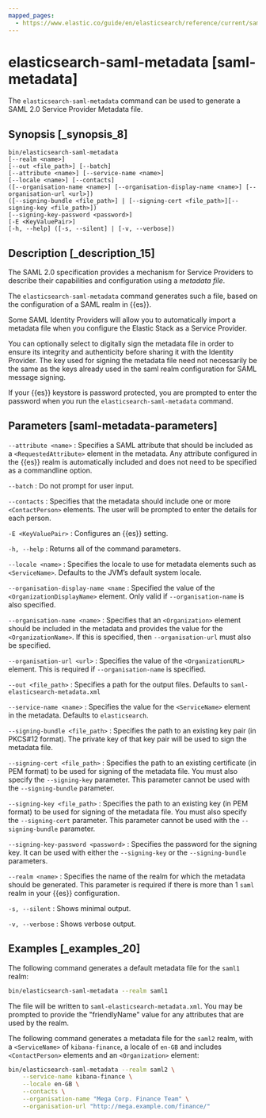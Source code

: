 ```yaml
---
mapped_pages:
  - https://www.elastic.co/guide/en/elasticsearch/reference/current/saml-metadata.html
---
```


# elasticsearch-saml-metadata [saml-metadata]

The `elasticsearch-saml-metadata` command can be used to generate a SAML 2.0 Service Provider Metadata file.


## Synopsis [_synopsis_8]

```shell
bin/elasticsearch-saml-metadata
[--realm <name>]
[--out <file_path>] [--batch]
[--attribute <name>] [--service-name <name>]
[--locale <name>] [--contacts]
([--organisation-name <name>] [--organisation-display-name <name>] [--organisation-url <url>])
([--signing-bundle <file_path>] | [--signing-cert <file_path>][--signing-key <file_path>])
[--signing-key-password <password>]
[-E <KeyValuePair>]
[-h, --help] ([-s, --silent] | [-v, --verbose])
```


## Description [_description_15]

The SAML 2.0 specification provides a mechanism for Service Providers to describe their capabilities and configuration using a *metadata file*.

The `elasticsearch-saml-metadata` command generates such a file, based on the configuration of a SAML realm in {{es}}.

Some SAML Identity Providers will allow you to automatically import a metadata file when you configure the Elastic Stack as a Service Provider.

You can optionally select to digitally sign the metadata file in order to ensure its integrity and authenticity before sharing it with the Identity Provider. The key used for signing the metadata file need not necessarily be the same as the keys already used in the saml realm configuration for SAML message signing.

If your {{es}} keystore is password protected, you are prompted to enter the password when you run the `elasticsearch-saml-metadata` command.


## Parameters [saml-metadata-parameters]

`--attribute <name>`
:   Specifies a SAML attribute that should be included as a `<RequestedAttribute>` element in the metadata. Any attribute configured in the {{es}} realm is automatically included and does not need to be specified as a commandline option.

`--batch`
:   Do not prompt for user input.

`--contacts`
:   Specifies that the metadata should include one or more `<ContactPerson>` elements. The user will be prompted to enter the details for each person.

`-E <KeyValuePair>`
:   Configures an {{es}} setting.

`-h, --help`
:   Returns all of the command parameters.

`--locale <name>`
:   Specifies the locale to use for metadata elements such as `<ServiceName>`. Defaults to the JVM’s default system locale.

`--organisation-display-name <name`
:   Specified the value of the `<OrganizationDisplayName>` element. Only valid if `--organisation-name` is also specified.

`--organisation-name <name>`
:   Specifies that an `<Organization>` element should be included in the metadata and provides the value for the `<OrganizationName>`. If this is specified, then `--organisation-url` must also be specified.

`--organisation-url <url>`
:   Specifies the value of the `<OrganizationURL>` element. This is required if `--organisation-name` is specified.

`--out <file_path>`
:   Specifies a path for the output files. Defaults to `saml-elasticsearch-metadata.xml`

`--service-name <name>`
:   Specifies the value for the `<ServiceName>` element in the metadata. Defaults to `elasticsearch`.

`--signing-bundle <file_path>`
:   Specifies the path to an existing key pair (in PKCS#12 format). The private key of that key pair will be used to sign the metadata file.

`--signing-cert <file_path>`
:   Specifies the path to an existing certificate (in PEM format) to be used for signing of the metadata file. You must also specify the `--signing-key` parameter. This parameter cannot be used with the `--signing-bundle` parameter.

`--signing-key <file_path>`
:   Specifies the path to an existing key (in PEM format) to be used for signing of the metadata file. You must also specify the `--signing-cert` parameter. This parameter cannot be used with the `--signing-bundle` parameter.

`--signing-key-password <password>`
:   Specifies the password for the signing key. It can be used with either the `--signing-key` or the `--signing-bundle` parameters.

`--realm <name>`
:   Specifies the name of the realm for which the metadata should be generated. This parameter is required if there is more than 1 `saml` realm in your {{es}} configuration.

`-s, --silent`
:   Shows minimal output.

`-v, --verbose`
:   Shows verbose output.


## Examples [_examples_20]

The following command generates a default metadata file for the `saml1` realm:

```sh
bin/elasticsearch-saml-metadata --realm saml1
```

The file will be written to `saml-elasticsearch-metadata.xml`. You may be prompted to provide the "friendlyName" value for any attributes that are used by the realm.

The following command generates a metadata file for the `saml2` realm, with a `<ServiceName>` of `kibana-finance`, a locale of `en-GB` and includes `<ContactPerson>` elements and an `<Organization>` element:

```sh
bin/elasticsearch-saml-metadata --realm saml2 \
    --service-name kibana-finance \
    --locale en-GB \
    --contacts \
    --organisation-name "Mega Corp. Finance Team" \
    --organisation-url "http://mega.example.com/finance/"
```

